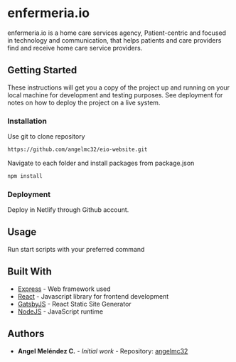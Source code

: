 # enfermeria.io

enfermeria.io is a home care services agency, Patient-centric and focused in technology and communication, that helps patients and care providers find and receive home care service providers.

## Getting Started

These instructions will get you a copy of the project up and running on your local machine for development and testing purposes. See deployment for notes on how to deploy the project on a live system.

### Installation

Use git to clone repository

```bash
https://github.com/angelmc32/eio-website.git
```

Navigate to each folder and install packages from package.json

```bash
npm install
```

### Deployment

Deploy in Netlify through Github account.

## Usage

Run start scripts with your preferred command

## Built With

- [Express](https://expressjs.com/) - Web framework used
- [React](https://reactjs.org/) - Javascript library for frontend development
- [GatsbyJS](https://www.gatsbyjs.com/) - React Static Site Generator
- [NodeJS](https://nodejs.org/en/) - JavaScript runtime

## Authors

- **Angel Meléndez C.** - _Initial work_ - Repository: [angelmc32](https://github.com/angelmc32)
